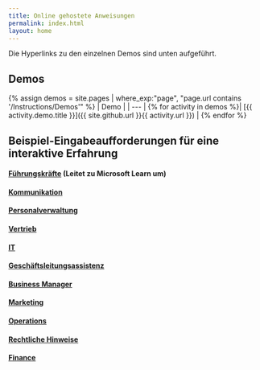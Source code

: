 ```yaml
---
title: Online gehostete Anweisungen
permalink: index.html
layout: home
---
```


Die Hyperlinks zu den einzelnen Demos sind unten aufgeführt.

## Demos

{% assign demos = site.pages | where_exp:"page", "page.url contains '/Instructions/Demos'" %}
| Demo |
| --- |
{% for activity in demos  %}| [{{ activity.demo.title }}]({{ site.github.url }}{{ activity.url }}) |
{% endfor %}

## Beispiel-Eingabeaufforderungen für eine interaktive Erfahrung

#### [Führungskräfte](https://learn.microsoft.com/en-us/training/modules/envision-new-ideas-with-microsoft-365-copilot/) (Leitet zu Microsoft Learn um)

#### [Kommunikation](https://microsoftlearning.github.io/MS-4021-Copilot-Immersion-Experience/Instructions/Prompts/Communications-Prompts.html)

#### [Personalverwaltung](https://microsoftlearning.github.io/MS-4021-Copilot-Immersion-Experience/Instructions/Prompts/HR-Prompts.html)

#### [Vertrieb](https://microsoftlearning.github.io/MS-4021-Copilot-Immersion-Experience/Instructions/Prompts/Sales-Prompts.html)

#### [IT](https://microsoftlearning.github.io/MS-4021-Copilot-Immersion-Experience/Instructions/Prompts/IT-Prompts.html)

#### [Geschäftsleitungsassistenz](https://microsoftlearning.github.io/MS-4021-Copilot-Immersion-Experience/Instructions/Prompts/EA-Prompts.html)

#### [Business Manager](https://microsoftlearning.github.io/MS-4021-Copilot-Immersion-Experience/Instructions/Prompts/Business-Manager-Prompts.html)

#### [Marketing](https://microsoftlearning.github.io/MS-4021-Copilot-Immersion-Experience/Instructions/Prompts/Marketing-Prompts.html)

#### [Operations](https://microsoftlearning.github.io/MS-4021-Copilot-Immersion-Experience/Instructions/Prompts/Operations-Prompts.html)

#### [Rechtliche Hinweise](https://microsoftlearning.github.io/MS-4021-Copilot-Immersion-Experience/Instructions/Prompts/Legal-Prompts.html)

#### [Finance](https://microsoftlearning.github.io/MS-4021-Copilot-Immersion-Experience/Instructions/Prompts/Finance-Prompts.html)